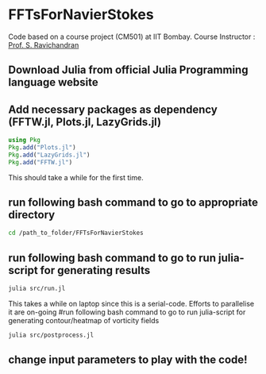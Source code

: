 # FFTsForNavierStokes
Code based on a course project (CM501) at IIT Bombay. Course Instructor : [Prof. S. Ravichandran](https://www.climate.iitb.ac.in/en/employee-profile/prof-s-ravichandran)

## Download Julia from official Julia Programming language website

## Add necessary packages as dependency (FFTW.jl, Plots.jl, LazyGrids.jl)
```julia
using Pkg
Pkg.add("Plots.jl")
Pkg.add("LazyGrids.jl")
Pkg.add("FFTW.jl")
```
This should take a while for the first time.

## run following bash command to go to appropriate directory
```bash
cd /path_to_folder/FFTsForNavierStokes
```
## run following bash command to go to run julia-script for generating results
```bash
julia src/run.jl
```
This takes a while on laptop since this is a serial-code. Efforts to parallelise it are on-going
#run following bash command to go to run julia-script for generating contour/heatmap of vorticity fields
```bash
julia src/postprocess.jl
```


## change input parameters to play with the code!
